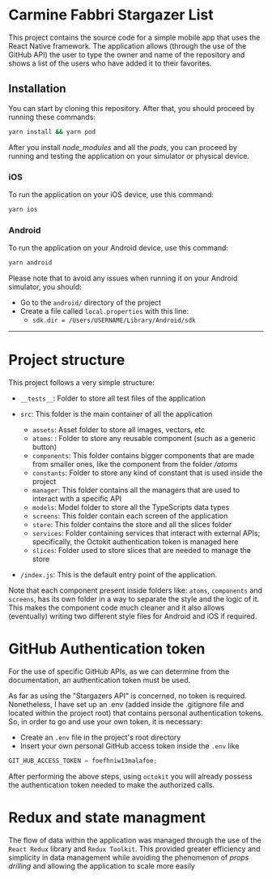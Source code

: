 # Carmine Fabbri Stargazer List

This project contains the source code for a simple mobile app that uses the React Native framework.
The application allows (through the use of the GitHub API) the user to type the owner and name of the repository and shows a list of the users who have added it to their favorites.

## Installation

You can start by cloning this repository.
After that, you should proceed by running these commands:

```bash
yarn install && yarn pod
```

After you install _node_modules_ and all the _pods_, you can proceed by running and testing the application on your simulator or physical device.

### iOS

To run the application on your iOS device, use this command:

```bash
yarn ios
```

### Android

To run the application on your Android device, use this command:

```bash
yarn android
```

Please note that to avoid any issues when running it on your Android simulator, you should:

- Go to the `android/` directory of the project
- Create a file called `local.properties` with this line:
  - `sdk.dir = /Users/USERNAME/Library/Android/sdk`

---

# Project structure

This project follows a very simple structure:

- `__tests__`: Folder to store all test files of the application

- `src`: This folder is the main container of all the application
  - `assets`: Asset folder to store all images, vectors, etc
  - `atoms`: : Folder to store any reusable component (such as a generic button)
  - `components`: This folder contains bigger components that are made from smaller ones, like the component from the folder _/atoms_
  - `constants`: Folder to store any kind of constant that is used inside the project
  - `manager`: This folder contains all the managers that are used to interact with a specific API
  - `models`: Model folder to store all the TypeScripts data types
  - `screens`: This folder contain each screen of the application
  - `store`: This folder contains the store and all the slices folder
  - `services`: Folder containing services that interact with external APIs; specifically, the Octokit authentication token is managed here
  - `slices`: Folder used to store slices that are needed to manage the store

- `/index.js`: This is the default entry point of the application.

Note that each component present inside folders like: `atoms`, `components` and `screens`, has its own folder in a way to separate the style and the logic of it.
This makes the component code much cleaner and it also allows (eventually) writing two different style files for Android and iOS if required.

# GitHub Authentication token

For the use of specific GitHub APIs, as we can determine from the documentation, an authentication token must be used.

As far as using the "Stargazers API" is concerned, no token is required.
Nonetheless, I have set up an .env (added inside the .gitignore file and located within the project root) that contains personal authentication tokens.
So, in order to go and use your own token, it is necessary:

- Create an `.env` file in the project's root directory
- Insert your own personal GitHub access token inside the `.env` like

```javascript
GIT_HUB_ACCESS_TOKEN = foefhniw13malafoe;
```

After performing the above steps, using `octokit` you will already possess the authentication token needed to make the authorized calls.

# Redux and state managment

The flow of data within the application was managed through the use of the `React Redux` library and `Redux Toolkit`.
This provided greater efficiency and simplicity in data management while avoiding the phenomenon of _props drilling_ and allowing the application to scale more easily
